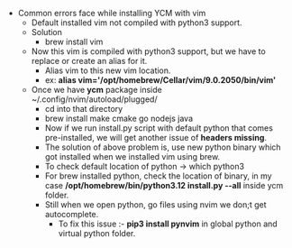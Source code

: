 - Common errors face while installing YCM with vim
    - Default installed vim not compiled with python3 support.
    - Solution
        - brew install vim
    - Now this vim is compiled with python3 support, but we have to replace or create an alias for it.
        - Alias vim to this new vim location.
        - ex: **alias vim='/opt/homebrew/Cellar/vim/9.0.2050/bin/vim'**
    - Once we have **ycm** package inside ~/.config/nvim/autoload/plugged/
        - cd into that directory
        - brew install make cmake go nodejs java
        - Now if we run install.py script with default python that comes pre-installed, we will get another issue of **headers missing**.
        - The solution of above problem is, use new python binary which got installed when we installed vim using brew.
        - To check default location of python -> which python3
        - For brew installed python, check the location of binary, in my case **/opt/homebrew/bin/python3.12 install.py --all** inside ycm folder.
        - Still when we open python, go files using nvim we don;t get autocomplete.
            - To fix this issue :- **pip3 install pynvim** in global python and virtual python folder.


